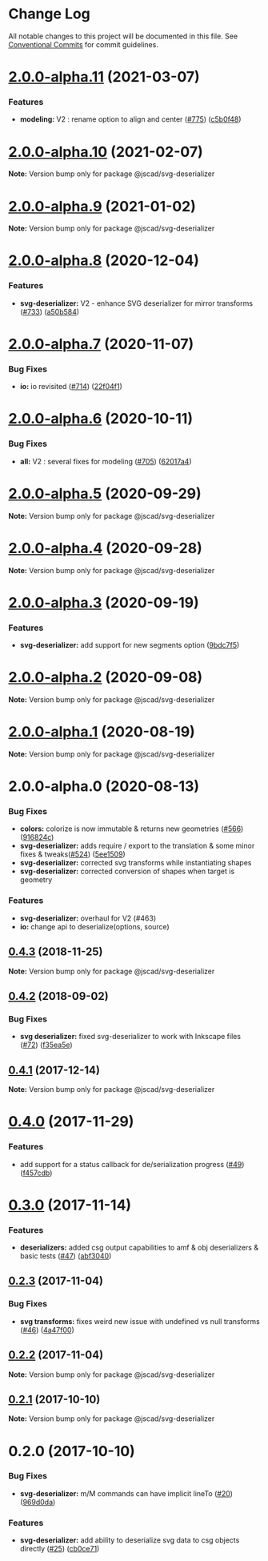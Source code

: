 # Change Log

All notable changes to this project will be documented in this file.
See [Conventional Commits](https://conventionalcommits.org) for commit guidelines.

# [2.0.0-alpha.11](https://github.com/jscad/OpenJSCAD.org/compare/@jscad/svg-deserializer@2.0.0-alpha.10...@jscad/svg-deserializer@2.0.0-alpha.11) (2021-03-07)


### Features

* **modeling:** V2 : rename option to align and center ([#775](https://github.com/jscad/OpenJSCAD.org/issues/775)) ([c5b0f48](https://github.com/jscad/OpenJSCAD.org/commit/c5b0f48bbd980b59876d73b673a0e3bef44d2b30))





# [2.0.0-alpha.10](https://github.com/jscad/OpenJSCAD.org/compare/@jscad/svg-deserializer@2.0.0-alpha.9...@jscad/svg-deserializer@2.0.0-alpha.10) (2021-02-07)

**Note:** Version bump only for package @jscad/svg-deserializer





# [2.0.0-alpha.9](https://github.com/jscad/OpenJSCAD.org/compare/@jscad/svg-deserializer@2.0.0-alpha.8...@jscad/svg-deserializer@2.0.0-alpha.9) (2021-01-02)

**Note:** Version bump only for package @jscad/svg-deserializer





# [2.0.0-alpha.8](https://github.com/jscad/OpenJSCAD.org/compare/@jscad/svg-deserializer@2.0.0-alpha.7...@jscad/svg-deserializer@2.0.0-alpha.8) (2020-12-04)


### Features

* **svg-deserializer:** V2 - enhance SVG deserializer for mirror transforms ([#733](https://github.com/jscad/OpenJSCAD.org/issues/733)) ([a50b584](https://github.com/jscad/OpenJSCAD.org/commit/a50b5847645009a385636852398257b12c6b0949))





# [2.0.0-alpha.7](https://github.com/jscad/OpenJSCAD.org/compare/@jscad/svg-deserializer@2.0.0-alpha.6...@jscad/svg-deserializer@2.0.0-alpha.7) (2020-11-07)


### Bug Fixes

* **io:** io revisited ([#714](https://github.com/jscad/OpenJSCAD.org/issues/714)) ([22f04f1](https://github.com/jscad/OpenJSCAD.org/commit/22f04f1b2894a82e24952655875e73b74727bf86))





# [2.0.0-alpha.6](https://github.com/jscad/compare/@jscad/svg-deserializer@2.0.0-alpha.5...@jscad/svg-deserializer@2.0.0-alpha.6) (2020-10-11)


### Bug Fixes

* **all:** V2 : several fixes for modeling ([#705](https://github.com/jscad/issues/705)) ([62017a4](https://github.com/jscad/commit/62017a41214169d6e000f1e0c11aaefdd68e1097))





# [2.0.0-alpha.5](https://github.com/jscad/compare/@jscad/svg-deserializer@2.0.0-alpha.4...@jscad/svg-deserializer@2.0.0-alpha.5) (2020-09-29)

**Note:** Version bump only for package @jscad/svg-deserializer





# [2.0.0-alpha.4](https://github.com/jscad/compare/@jscad/svg-deserializer@2.0.0-alpha.3...@jscad/svg-deserializer@2.0.0-alpha.4) (2020-09-28)

**Note:** Version bump only for package @jscad/svg-deserializer





# [2.0.0-alpha.3](https://github.com/jscad/compare/@jscad/svg-deserializer@2.0.0-alpha.2...@jscad/svg-deserializer@2.0.0-alpha.3) (2020-09-19)


### Features

* **svg-deserializer:** add support for new segments option ([9bdc7f5](https://github.com/jscad/commit/9bdc7f59dff8847c250c8c63a91babb1a69a03a6))





# [2.0.0-alpha.2](https://github.com/jscad/compare/@jscad/svg-deserializer@2.0.0-alpha.1...@jscad/svg-deserializer@2.0.0-alpha.2) (2020-09-08)

**Note:** Version bump only for package @jscad/svg-deserializer





# [2.0.0-alpha.1](https://github.com/jscad/compare/@jscad/svg-deserializer@2.0.0-alpha.0...@jscad/svg-deserializer@2.0.0-alpha.1) (2020-08-19)

**Note:** Version bump only for package @jscad/svg-deserializer





# 2.0.0-alpha.0 (2020-08-13)


### Bug Fixes

* **colors:** colorize is now immutable & returns new geometries ([#566](https://github.com/jscad/issues/566)) ([916824c](https://github.com/jscad/commit/916824c63a0bf8896d1b6f85a82b129a013bec58))
* **svg-deserializer:** adds require / export to the translation & some minor fixes & tweaks([#524](https://github.com/jscad/issues/524)) ([5ee1509](https://github.com/jscad/commit/5ee15099552c2201259eaa1f4664cd83d761af4b))
* **svg-deserializer:** corrected svg transforms while instantiating shapes
* **svg-deserializer:** corrected conversion of shapes when target is geometry


### Features

* **svg-deserializer:** overhaul for V2 (#463)
* **io:** change api to deserialize(options, source)





<a name="0.4.3"></a>
## [0.4.3](https://github.com/jscad/io/compare/@jscad/svg-deserializer@0.4.2...@jscad/svg-deserializer@0.4.3) (2018-11-25)




**Note:** Version bump only for package @jscad/svg-deserializer

<a name="0.4.2"></a>
## [0.4.2](https://github.com/jscad/io/compare/@jscad/svg-deserializer@0.4.1...@jscad/svg-deserializer@0.4.2) (2018-09-02)


### Bug Fixes

* **svg deserializer:** fixed svg-deserializer to work with Inkscape files ([#72](https://github.com/jscad/io/issues/72)) ([f35ea5e](https://github.com/jscad/io/commit/f35ea5e))




<a name="0.4.1"></a>
## [0.4.1](https://github.com/jscad/io/compare/@jscad/svg-deserializer@0.4.0...@jscad/svg-deserializer@0.4.1) (2017-12-14)




**Note:** Version bump only for package @jscad/svg-deserializer

<a name="0.4.0"></a>
# [0.4.0](https://github.com/jscad/io/compare/@jscad/svg-deserializer@0.3.0...@jscad/svg-deserializer@0.4.0) (2017-11-29)


### Features

* add support for a status callback for de/serialization progress ([#49](https://github.com/jscad/io/issues/49)) ([f457cdb](https://github.com/jscad/io/commit/f457cdb))




<a name="0.3.0"></a>
# [0.3.0](https://github.com/jscad/io/compare/@jscad/svg-deserializer@0.2.3...@jscad/svg-deserializer@0.3.0) (2017-11-14)


### Features

* **deserializers:** added csg output capabilities to amf & obj deserializers & basic tests ([#47](https://github.com/jscad/io/issues/47)) ([abf3040](https://github.com/jscad/io/commit/abf3040))




<a name="0.2.3"></a>
## [0.2.3](https://github.com/jscad/io/compare/@jscad/svg-deserializer@0.2.2...@jscad/svg-deserializer@0.2.3) (2017-11-04)


### Bug Fixes

* **svg transforms:** fixes weird new issue with undefined vs null transforms ([#46](https://github.com/jscad/io/issues/46)) ([4a47f00](https://github.com/jscad/io/commit/4a47f00))




<a name="0.2.2"></a>
## [0.2.2](https://github.com/jscad/io/compare/@jscad/svg-deserializer@0.2.1...@jscad/svg-deserializer@0.2.2) (2017-11-04)




**Note:** Version bump only for package @jscad/svg-deserializer

<a name="0.2.1"></a>
## [0.2.1](https://github.com/jscad/io/compare/@jscad/svg-deserializer@0.2.0...@jscad/svg-deserializer@0.2.1) (2017-10-10)




**Note:** Version bump only for package @jscad/svg-deserializer

<a name="0.2.0"></a>
# 0.2.0 (2017-10-10)


### Bug Fixes

* **svg-deserializer:** m/M commands can have implicit lineTo ([#20](https://github.com/jscad/io/issues/20)) ([969d0da](https://github.com/jscad/io/commit/969d0da))


### Features

* **svg-deserializer:** add ability to deserialize svg data to csg objects directly ([#25](https://github.com/jscad/io/issues/25)) ([cb0ce71](https://github.com/jscad/io/commit/cb0ce71))
